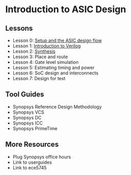 Introduction to ASIC Design
===

Lessons
---

 - Lesson 0: [Setup and the ASIC design flow](lessons/lesson0-setup.md)
 - Lesson 1: [Introduction to Verilog](lessons/verilog.md)
 - Lesson 2: [Synthesis](lessons/lesson2-syntheis.md)
 - Lesson 3: Place and route
 - Lesson 4: Gate level simulation
 - Lesson 5: Estimating timing and power
 - Lesson 6: SoC design and interconnects
 - Lesson 7: Design for test

Tool Guides
---

 - Synopsys Reference Design Methodology
 - Synopsys VCS
 - Synopsys DC
 - Synopsys ICC
 - Synopsys PrimeTime

More Resources
---

 - Plug Synopsys office hours
 - Link to userguides
 - Link to ece5745
